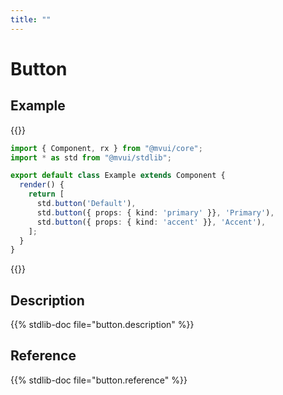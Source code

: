 ```yaml
---
title: ""
---
```


# Button

## Example

{{<codeview>}}
```typescript
import { Component, rx } from "@mvui/core";
import * as std from "@mvui/stdlib";

export default class Example extends Component {
  render() {
    return [
      std.button('Default'),
      std.button({ props: { kind: 'primary' }}, 'Primary'),
      std.button({ props: { kind: 'accent' }}, 'Accent'),
    ];
  }
}
```
{{</codeview>}}

## Description

{{% stdlib-doc file="button.description" %}}

## Reference

{{% stdlib-doc file="button.reference" %}}
